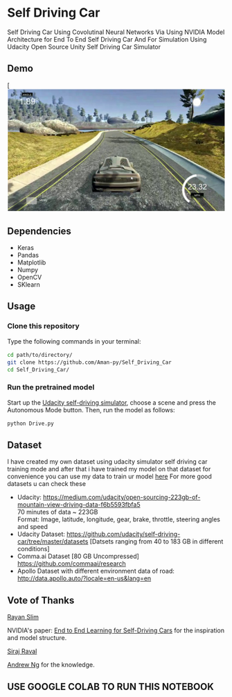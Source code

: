 # Self Driving Car

Self Driving Car Using Covolutinal Neural Networks Via Using NVIDIA Model Architecture for End To End Self Driving Car And For Simulation Using Udacity Open Source Unity Self Driving Car Simulator

## Demo

[![Self Driving Car Project](https://github.com/singhbir/SELFDRIVING_CAR/blob/master/selfdriving.PNG)

## Dependencies

+ Keras
+ Pandas
+ Matplotlib
+ Numpy
+ OpenCV
+ SKlearn

## Usage

### Clone this repository

Type the following commands in your terminal:
```bash
cd path/to/directory/
git clone https://github.com/Aman-py/Self_Driving_Car
cd Self_Driving_Car/
```

### Run the pretrained model

Start up the [Udacity self-driving simulator](https://github.com/udacity/self-driving-car-sim), choose a scene and press the Autonomous Mode button.  Then, run the model as follows:

```python
python Drive.py
```
## Dataset
I have created my own dataset using udacity simulator self driving car training mode and after that i have trained my model on that dataset for convenience you can use my data to train ur model [here](https://github.com/Aman-py/data)
For more good datasets u can check these
+ Udacity: https://medium.com/udacity/open-sourcing-223gb-of-mountain-view-driving-data-f6b5593fbfa5<br>
70 minutes of data ~ 223GB<br>
Format: Image, latitude, longitude, gear, brake, throttle, steering angles and speed<br>
+ Udacity Dataset: https://github.com/udacity/self-driving-car/tree/master/datasets [Datsets ranging from 40 to 183 GB in different conditions]<br>
+ Comma.ai Dataset [80 GB Uncompressed] https://github.com/commaai/research<br>
+ Apollo Dataset with different environment data of road: http://data.apollo.auto/?locale=en-us&lang=en<br>

## Vote of Thanks

[Rayan Slim](https://www.quora.com/profile/Rayan-Slim-1#)

NVIDIA's paper: [End to End Learning for Self-Driving Cars](http://images.nvidia.com/content/tegra/automotive/images/2016/solutions/pdf/end-to-end-dl-using-px.pdf) for the inspiration and model structure.

[Siraj Raval](https://github.com/llsourcell)

[Andrew Ng](https://medium.com/@andrewng/self-driving-cars-are-here-aea1752b1ad0) for the knowledge.


## USE GOOGLE COLAB TO RUN THIS NOTEBOOK
